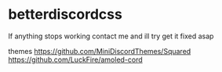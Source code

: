 # betterdiscordcss

If anything stops working contact me and ill try get it fixed asap

themes
https://github.com/MiniDiscordThemes/Squared
https://github.com/LuckFire/amoled-cord
